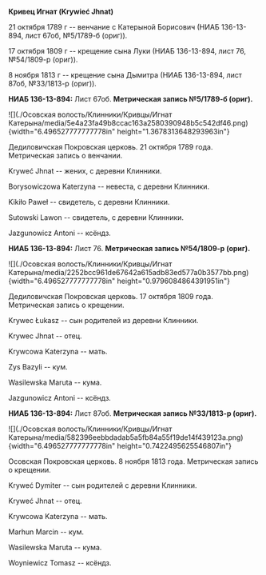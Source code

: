 **Кривец Игнат (Krywieć Jhnat)**

21 октября 1789 г -- венчание с Катерыной Борисович (НИАБ 136-13-894,
лист 67об, №5/1789-б (ориг)).

17 октября 1809 г -- крещение сына Луки (НИАБ 136-13-894, лист 76,
№54/1809-р (ориг)).

8 ноября 1813 г -- крещение сына Дымитра (НИАБ 136-13-894, лист 87об,
№33/1813-р (ориг)).

**НИАБ 136-13-894:** Лист 67об. **Метрическая запись №5/1789-б (ориг).**

![](./Осовская волость/Клинники/Кривцы/Игнат Катерына/media/5e4a23fa49b8ccac163a2580390948b5c542df46.png){width="6.496527777777778in"
height="1.3678313648293963in"}

Дедиловичская Покровская церковь. 21 октября 1789 года. Метрическая
запись о венчании.

Kryweć Jhnat -- жених, с деревни Клинники.

Borysowiczowa Katerzyna -- невеста, с деревни Клинники.

Kikiło Paweł -- свидетель, с деревни Клинники.

Sutowski Lawon -- свидетель, с деревни Клинники.

Jazgunowicz Antoni -- ксёндз.

**НИАБ 136-13-894:** Лист 76. **Метрическая запись №54/1809-р (ориг).**

![](./Осовская волость/Клинники/Кривцы/Игнат Катерына/media/2252bcc961de67642a615adb83ed577a0b3577bb.png){width="6.496527777777778in"
height="0.9796084864391951in"}

Дедиловичская Покровская церковь. 17 октября 1809 года. Метрическая
запись о крещении.

Krywec Łukasz -- сын родителей из деревни Клинники.

Krywec Jhnat -- отец.

Krywcowa Katerzyna -- мать.

Zys Bazyli -- кум.

Wasilewska Maruta -- кума.

Jazgunowicz Antoni -- ксёндз.

**НИАБ 136-13-894:** Лист 87об. **Метрическая запись №33/1813-р
(ориг).**

![](./Осовская волость/Клинники/Кривцы/Игнат Катерына/media/582396eebbdadab5a5fb84a55f19de14f439123a.png){width="6.496527777777778in"
height="0.7422495625546807in"}

Осовская Покровская церковь. 8 ноября 1813 года. Метрическая запись о
крещении.

Kryweć Dymiter -- сын родителей с деревни Клинники.

Kryweć Jhnat -- отец.

Krywcowa Katerzyna -- мать.

Marhun Marcin -- кум.

Wasilewska Maruta -- кума.

Woyniewicz Tomasz -- ксёндз.
